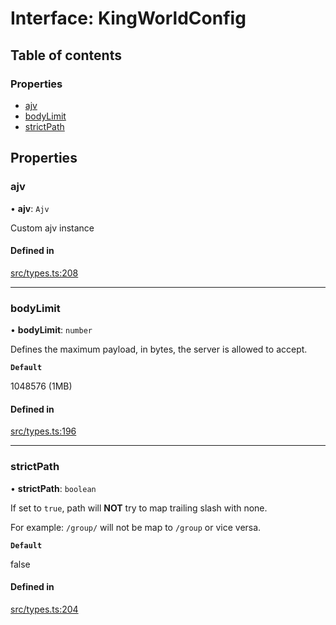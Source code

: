 # Interface: KingWorldConfig

## Table of contents

### Properties

- [ajv](KingWorldConfig.md#ajv)
- [bodyLimit](KingWorldConfig.md#bodylimit)
- [strictPath](KingWorldConfig.md#strictpath)

## Properties

### ajv

• **ajv**: `Ajv`

Custom ajv instance

#### Defined in

[src/types.ts:208](https://github.com/gaurishhs/kingworld/blob/c7ebe24/src/types.ts#L208)

___

### bodyLimit

• **bodyLimit**: `number`

Defines the maximum payload, in bytes, the server is allowed to accept.

**`Default`**

1048576 (1MB)

#### Defined in

[src/types.ts:196](https://github.com/gaurishhs/kingworld/blob/c7ebe24/src/types.ts#L196)

___

### strictPath

• **strictPath**: `boolean`

If set to `true`, path will **NOT** try to map trailing slash with none.

For example: `/group/` will not be map to `/group` or vice versa.

**`Default`**

false

#### Defined in

[src/types.ts:204](https://github.com/gaurishhs/kingworld/blob/c7ebe24/src/types.ts#L204)
